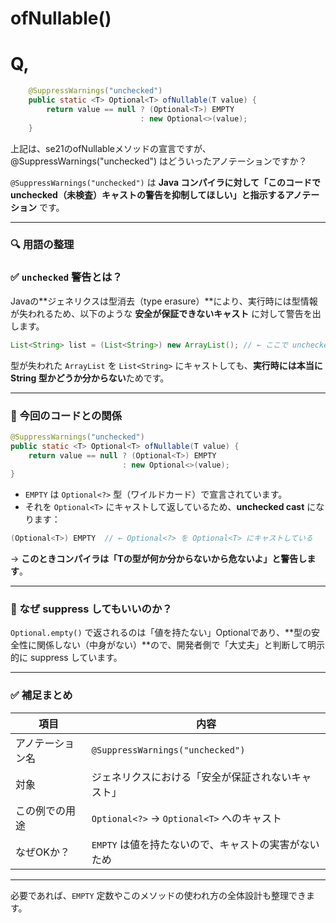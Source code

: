 # ofNullable()

# Q,

```java
    @SuppressWarnings("unchecked")
    public static <T> Optional<T> ofNullable(T value) {
        return value == null ? (Optional<T>) EMPTY
                             : new Optional<>(value);
    }
```

上記は、se21のofNullableメソッドの宣言ですが、  @SuppressWarnings("unchecked") はどういったアノテーションですか？

`@SuppressWarnings("unchecked")` は **Java コンパイラに対して「このコードで unchecked（未検査）キャストの警告を抑制してほしい」と指示するアノテーション** です。

---

### 🔍 用語の整理

### ✅ `unchecked` 警告とは？

Javaの**ジェネリクスは型消去（type erasure）**により、実行時には型情報が失われるため、以下のような **安全が保証できないキャスト** に対して警告を出します。

```java
List<String> list = (List<String>) new ArrayList(); // ← ここで unchecked 警告
```

型が失われた `ArrayList` を `List<String>` にキャストしても、**実行時には本当に String 型かどうか分からない**ためです。

---

### 🔧 今回のコードとの関係

```java
@SuppressWarnings("unchecked")
public static <T> Optional<T> ofNullable(T value) {
    return value == null ? (Optional<T>) EMPTY
                         : new Optional<>(value);
}
```

- `EMPTY` は `Optional<?>` 型（ワイルドカード）で宣言されています。
- それを `Optional<T>` にキャストして返しているため、**unchecked cast** になります：

```java
(Optional<T>) EMPTY  // ← Optional<?> を Optional<T> にキャストしている
```

→ **このときコンパイラは「Tの型が何か分からないから危ないよ」と警告します**。

---

### 🎯 なぜ suppress してもいいのか？

`Optional.empty()` で返されるのは「値を持たない」Optionalであり、**型の安全性に関係しない（中身がない）**ので、開発者側で「大丈夫」と判断して明示的に suppress しています。

---

### ✅ 補足まとめ

| 項目 | 内容 |
| --- | --- |
| アノテーション名 | `@SuppressWarnings("unchecked")` |
| 対象 | ジェネリクスにおける「安全が保証されないキャスト」 |
| この例での用途 | `Optional<?>` → `Optional<T>` へのキャスト |
| なぜOKか？ | `EMPTY` は値を持たないので、キャストの実害がないため |

---

必要であれば、`EMPTY` 定数やこのメソッドの使われ方の全体設計も整理できます。